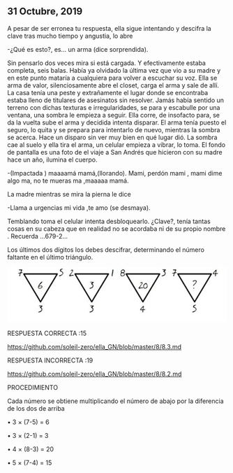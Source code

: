## 31 Octubre, 2019

A pesar de ser erronea tu respuesta, ella sigue intentando y descifra la clave tras mucho tiempo y angustia, lo abre 

-¿Qué es esto?, es... un arma (dice sorprendida).

Sin pensarlo dos veces mira si está cargada. Y efectivamente estaba completa, seis balas. Había  ya  olvidado la última vez que vio a su madre y en este punto mataría a cualquiera para volver a escuchar su voz. Ella se arma de valor, silenciosamente abre el closet, carga el arma y sale de allí. La casa tenía una peste y extrañamente el lugar donde se encontraba estaba lleno de titulares de asesinatos sin resolver. Jamás había sentido un terreno con dichas texturas e irregularidades, se para y escabulle por una ventana, una sombra le empieza a seguir. Ella corre, de insofacto para, se da la vuelta sube el arma y decidida intenta disparar. El arma tenía puesto el  seguro, lo quita y se prepara para intentarlo de nuevo, mientras la sombra se acerca. Hace un disparo sin ver muy bien en qué lugar dió. La sombra cae al suelo y ella tira el arma, un celular empieza a vibrar, lo toma. El fondo de pantalla es una foto de el viaje a San Andrés que hicieron con su madre hace un año, ilumina el cuerpo.

-(Impactada ) maaaamá  mamá,(llorando). Mami, perdón mami , mami dime algo ma, no te mueras ma ,maaaaa mamá.

La madre mientras se mira la pierna le dice 

-Llama a urgencias mi vida ,te amo (se desmaya).

Temblando toma el celular intenta desbloquearlo. ¿Clave?, tenía tantas cosas en su cabeza que en realidad no se acordaba ni de su propio nombre .
Recuerda …679-2…

Los últimos dos dígitos los debes descifrar, determinando el número faltante en el último triángulo.

![1](https://github.com/soleil-zero/ella_GN/blob/master/7/problema%207.2.jpeg)



RESPUESTA CORRECTA :15

https://github.com/soleil-zero/ella_GN/blob/master/8/8.3.md

RESPUESTA INCORRECTA :19

https://github.com/soleil-zero/ella_GN/blob/master/8/8.2.md

PROCEDIMIENTO 

Cada número se obtiene multiplicando el número de abajo por la diferencia de los dos de arriba

•	3 × (7-5) = 6

•	3 × (2-1) = 3

•	4 × (8-3) = 20

•	5 × (7-4) = 15
